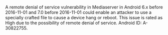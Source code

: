 A remote denial of service vulnerability in Mediaserver in Android 6.x before 2016-11-01 and 7.0 before 2016-11-01 could enable an attacker to use a specially crafted file to cause a device hang or reboot. This issue is rated as High due to the possibility of remote denial of service. Android ID: A-30822755.